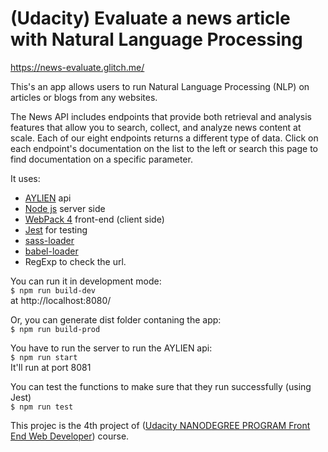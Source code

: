 # (Udacity) Evaluate a news article with Natural Language Processing

https://news-evaluate.glitch.me/

This's an app allows users to run Natural Language Processing (NLP) on articles or blogs from any websites.

The News API includes endpoints that provide both retrieval and analysis features that allow you to search, collect, and analyze news content at scale. Each of our eight endpoints returns a different type of data. Click on each endpoint's documentation on the list to the left or search this page to find documentation on a specific parameter.

It uses:

- [AYLIEN](https://docs.aylien.com/textapi/endpoints) api
- [Node js](http://nodejs.org/)  server side
- [WebPack 4](https://webpack.js.org/) front-end (client side)
- [Jest](https://jestjs.io/) for testing
- [sass-loader](https://webpack.js.org/loaders/sass-loader)
- [babel-loader](https://github.com/babel/babel-loader)
- RegExp to check the url.

You can run it in development mode:<br/>
`$ npm run build-dev`<br/>
at http://localhost:8080/

Or, you can generate dist folder contaning the app:<br/>
`$ npm run build-prod`

You have to run the server to run the AYLIEN api:<br/>
`$ npm run start`<br/>
It'll run at port 8081

You can test the functions to make sure that they run successfully (using Jest)<br/>
`$ npm run test`

This projec is the 4th project of ([Udacity NANODEGREE PROGRAM Front End Web Developer](https://www.udacity.com/course/front-end-web-developer-nanodegree--nd0011)) course.
